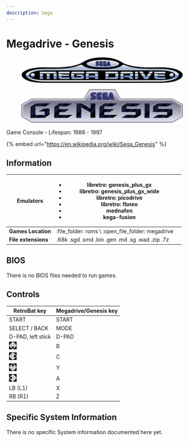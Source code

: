 ```yaml
---
description: Sega
---
```


# Megadrive - Genesis

<figure><img src="https://raw.githubusercontent.com/fabricecaruso/es-theme-carbon/5149a33eed46b2af638b06119397d4023b75131f/art/logos/megadrive.svg" alt=""><figcaption></figcaption></figure>

<figure><img src="https://raw.githubusercontent.com/fabricecaruso/es-theme-carbon/5149a33eed46b2af638b06119397d4023b75131f/art/logos/genesis.svg" alt=""><figcaption></figcaption></figure>

Game Console - Lifespan: 1988 - 1997

{% embed url="https://en.wikipedia.org/wiki/Sega_Genesis" %}

## Information

| **Emulators**       | <ul><li>libretro: genesis_plus_gx</li><li>libretro: genesis_plus_gx_wide</li><li>libretro: picodrive</li><li>libretro: fbneo</li><li>mednafen</li><li>kega-fusion</li></ul> |   |
| ------------------- | --------------------------------------------------------------------------------------------------------------------------------------------------------------------------- | - |
| **Games Location**  | :file\_folder: roms \ :open\_file\_folder: megadrive                                                                                                                        |   |
| **File extensions** | .68k .sgd .smd .bin .gen .md .sg .wad .zip .7z                                                                                                                              |   |

## BIOS

There is no BIOS files needed to run games.

## Controls

| RetroBat key                                                                        | Megadrive/Genesis key |
| ----------------------------------------------------------------------------------- | --------------------- |
| START                                                                               | START                 |
| SELECT / BACK                                                                       | MODE                  |
| D-PAD, left stick                                                                   | D-PAD                 |
| ![A](<../../.gitbook/assets/image (1) (2) (1).png>)                                 | B                     |
| ![B](<../../.gitbook/assets/image (4) (1).png>)                                     | C                     |
| <img src="../../.gitbook/assets/image (3) (1) (2).png" alt="" data-size="original"> | Y                     |
| <img src="../../.gitbook/assets/image (2) (1) (1).png" alt="" data-size="line">     | A                     |
| LB (L1)                                                                             | X                     |
| RB (R1)                                                                             | Z                     |

## Specific System Information

There is no specific System information documented here yet.
